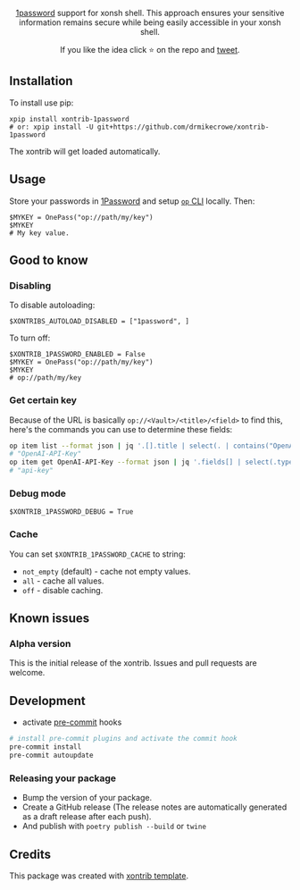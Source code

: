 <p align="center">
<a href="https://1password.com/">1password</a> support for xonsh shell. This approach ensures your sensitive information remains secure while being easily accessible in your xonsh shell.
</p>

<p align="center">
If you like the idea click ⭐ on the repo and <a href="https://twitter.com/intent/tweet?text=Nice%20xontrib%20for%20the%20xonsh%20shell!&url=https://github.com/drmikecrowe/xontrib-1password" target="_blank">tweet</a>.
</p>

## Installation

To install use pip:

```xsh
xpip install xontrib-1password
# or: xpip install -U git+https://github.com/drmikecrowe/xontrib-1password
```

The xontrib will get loaded automatically.

## Usage

Store your passwords in [1Password](https://1password.com/) and setup [`op` CLI](https://developer.1password.com/docs/cli/) locally.
Then:
```xsh
$MYKEY = OnePass("op://path/my/key")
$MYKEY
# My key value.
```

## Good to know

### Disabling

To disable autoloading:
```xsh
$XONTRIBS_AUTOLOAD_DISABLED = ["1password", ]
```
To turn off:
```xsh
$XONTRIB_1PASSWORD_ENABLED = False
$MYKEY = OnePass("op://path/my/key")
$MYKEY
# op://path/my/key
```

### Get certain key

Because of the URL is basically `op://<Vault>/<title>/<field>` to find this, here's the commands you can use to determine these fields:

```sh
op item list --format json | jq '.[].title | select(. | contains("OpenAI"))' 
# "OpenAI-API-Key"
op item get OpenAI-API-Key --format json | jq '.fields[] | select(.type == "CONCEALED") | .label'
# "api-key"
```

### Debug mode

```xsh
$XONTRIB_1PASSWORD_DEBUG = True
```

### Cache

You can set `$XONTRIB_1PASSWORD_CACHE` to string:
* `not_empty` (default) - cache not empty values.
* `all` - cache all values.
* `off` - disable caching.
  
## Known issues

### Alpha version

This is the initial release of the xontrib. Issues and pull requests are welcome.

## Development

- activate [pre-commit](https://github.com/pre-commit/pre-commit) hooks
```sh
# install pre-commit plugins and activate the commit hook
pre-commit install
pre-commit autoupdate
```

### Releasing your package

- Bump the version of your package.
- Create a GitHub release (The release notes are automatically generated as a draft release after each push).
- And publish with `poetry publish --build` or `twine`

## Credits

This package was created with [xontrib template](https://github.com/xonsh/xontrib-template).

